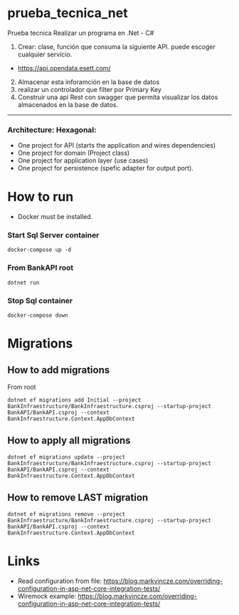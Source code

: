 # prueba_tecnica_net
Prueba tecnica 
Realizar un programa en .Net - C# 
1. Crear: clase, función que consuma la siguiente API. puede escoger cualquier servicio.
- https://api.opendata.esett.com/
2. Almacenar esta inforamción en la base de datos
3. realizar un controlador que filter por Primary Key
4. Construir una api Rest con swagger que permita visualizar los datos almacenados en la base de datos.
 -------------------------------
 ### Architecture: Hexagonal:
* One project for API (starts the application and wires dependencies)
* One project for domain (Project class)
* One project for application layer (use cases)
* One project for persistence (spefic adapter for output port).
# How to run
* Docker must be installed.
### Start Sql Server container
```shell
docker-compose up -d
```
### From BankAPI root
```shell
dotnet run
```

### Stop Sql container
```shell
docker-compose down
```

# Migrations
## How to add migrations

From root 
```shell
dotnet ef migrations add Initial --project BankInfraestructure/BankInfraestructure.csproj --startup-project BankAPI/BankAPI.csproj --context BankInfraestructure.Context.AppDbContext
```

## How to apply all migrations
```shell
dotnet ef migrations update --project BankInfraestructure/BankInfraestructure.csproj --startup-project BankAPI/BankAPI.csproj --context BankInfraestructure.Context.AppDbContext
```

## How to remove LAST migration
```shell
dotnet ef migrations remove --project BankInfraestructure/BankInfraestructure.csproj --startup-project BankAPI/BankAPI.csproj --context BankInfraestructure.Context.AppDbContext
```

# Links

- Read configuration from file: https://blog.markvincze.com/overriding-configuration-in-asp-net-core-integration-tests/
- Wiremock example: https://blog.markvincze.com/overriding-configuration-in-asp-net-core-integration-tests/